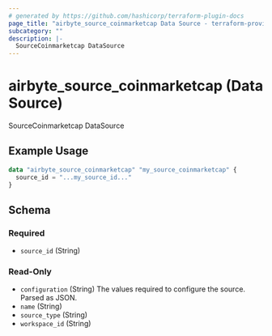 ```yaml
---
# generated by https://github.com/hashicorp/terraform-plugin-docs
page_title: "airbyte_source_coinmarketcap Data Source - terraform-provider-airbyte"
subcategory: ""
description: |-
  SourceCoinmarketcap DataSource
---
```


# airbyte_source_coinmarketcap (Data Source)

SourceCoinmarketcap DataSource

## Example Usage

```terraform
data "airbyte_source_coinmarketcap" "my_source_coinmarketcap" {
  source_id = "...my_source_id..."
}
```

<!-- schema generated by tfplugindocs -->
## Schema

### Required

- `source_id` (String)

### Read-Only

- `configuration` (String) The values required to configure the source. Parsed as JSON.
- `name` (String)
- `source_type` (String)
- `workspace_id` (String)


